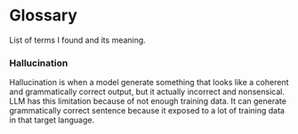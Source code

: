 # Glossary

List of terms I found and its meaning.

### Hallucination

Hallucination is when a model generate something that looks like a coherent and grammatically correct output, but it actually incorrect and nonsensical. LLM has this limitation because of not enough training data. It can generate grammatically correct sentence because it exposed to a lot of training data in that target language.